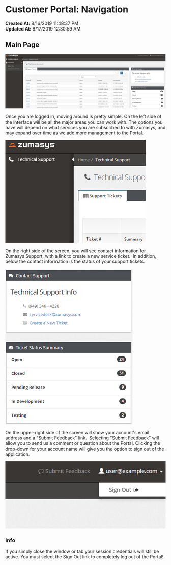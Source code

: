 # Customer Portal: Navigation

**Created At:** 8/16/2019 11:48:37 PM  
**Updated At:** 8/17/2019 12:30:59 AM  


## Main Page

![](./1565999818278-1565999818278.png)

Once you are logged in, moving around is pretty simple. On the left side of the interface will be all the major areas you can work with. The options you have will depend on what services you are subscribed to with Zumasys, and may expand over time as we add more management to the Portal.

![](./1548186906677-1548186906677.png)

On the right side of the screen, you will see contact information for Zumasys Support, with a link to create a new service ticket.  In addition, below the contact information is the status of your support tickets.

![](./1548187153370-1548187153370.png)



On the upper-right side of the screen will show your account's email address and a "Submit Feedback" link.  Selecting "Submit Feedback" will allow you to send us a comment or question about the Portal. Clicking the drop-down for your account name will give you the option to sign out of the application.

![](./1508457872395.jpg)

### Info

If you simply close the window or tab your session credentials will still be active. You must select the Sign Out link to completely log out of the Portal!
